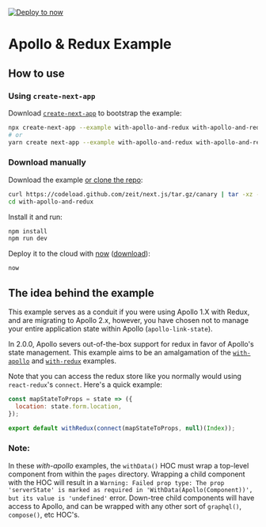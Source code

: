 [![Deploy to now](https://deploy.now.sh/static/button.svg)](https://deploy.now.sh/?repo=https://github.com/zeit/next.js/tree/master/examples/with-apollo-and-redux)
# Apollo & Redux Example

## How to use

### Using `create-next-app`

Download [`create-next-app`](https://github.com/segmentio/create-next-app) to bootstrap the example:

```bash
npx create-next-app --example with-apollo-and-redux with-apollo-and-redux-app
# or
yarn create next-app --example with-apollo-and-redux with-apollo-and-redux-app
```

### Download manually

Download the example [or clone the repo](https://github.com/zeit/next.js):

```bash
curl https://codeload.github.com/zeit/next.js/tar.gz/canary | tar -xz --strip=2 next.js-canary/examples/with-apollo-and-redux
cd with-apollo-and-redux
```

Install it and run:

```bash
npm install
npm run dev
```

Deploy it to the cloud with [now](https://zeit.co/now) ([download](https://zeit.co/download)):

```bash
now
```

## The idea behind the example
This example serves as a conduit if you were using Apollo 1.X with Redux, and are migrating to Apollo 2.x, however, you have chosen not to manage your entire application state within Apollo (`apollo-link-state`).

In 2.0.0, Apollo severs out-of-the-box support for redux in favor of Apollo's state management. This example aims to be an amalgamation of the [`with-apollo`](https://github.com/zeit/next.js/tree/master/examples/with-apollo) and [`with-redux`](https://github.com/zeit/next.js/tree/master/examples/with-redux) examples.

Note that you can access the redux store like you normally would using `react-redux`'s `connect`. Here's a quick example:

```js
const mapStateToProps = state => ({
  location: state.form.location,
});

export default withRedux(connect(mapStateToProps, null)(Index));
```

### Note:
In these *with-apollo* examples, the ```withData()``` HOC must wrap a top-level component from within the ```pages``` directory. Wrapping a child component with the HOC will result in a ```Warning: Failed prop type: The prop 'serverState' is marked as required in 'WithData(Apollo(Component))', but its value is 'undefined'``` error. Down-tree child components will have access to Apollo, and can be wrapped with any other sort of ```graphql()```, ```compose()```, etc HOC's.
